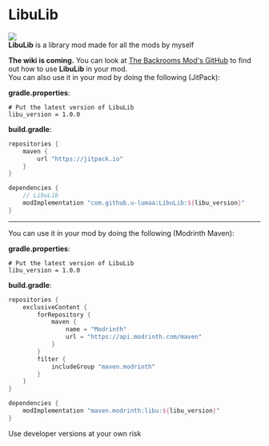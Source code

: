 # LibuLib
[![](https://jitpack.io/v/u-lumaa/LibuLib.svg)](https://jitpack.io/#u-lumaa/LibuLib)  
**LibuLib** is a library mod made for all the mods by myself

**The wiki is coming.** You can look at [The Backrooms Mod's GitHub](https://github.com/u-lumaa/BackroomsMod) to find out how to use **LibuLib** in your mod.  
You can also use it in your mod by doing the following (JitPack):

**gradle.properties**:
```properties
# Put the latest version of LibuLib
libu_version = 1.0.0
```

**build.gradle**:
```gradle
repositories {
	maven {
		url "https://jitpack.io"
	}
}

dependencies {
	// LibuLib
	modImplementation "com.github.u-lumaa:LibuLib:${libu_version}"
}
```
* * *

You can use it in your mod by doing the following (Modrinth Maven):

**gradle.properties**:
```properties
# Put the latest version of LibuLib
libu_version = 1.0.0
```

**build.gradle**:
```gradle
repositories {
    exclusiveContent {
        forRepository {
            maven {
                name = "Modrinth"
                url = "https://api.modrinth.com/maven"
            }
        }
        filter {
            includeGroup "maven.modrinth"
        }
    }
}

dependencies {
    modImplementation "maven.modrinth:libu:${libu_version}"
}
```

Use developer versions at your own risk

